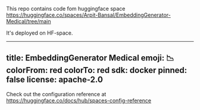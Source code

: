 This repo contains code fom huggingface space https://huggingface.co/spaces/Arpit-Bansal/EmbeddingGenerator-Medical/tree/main

It's deployed on HF-space.

---
title: EmbeddingGenerator Medical
emoji: 📉
colorFrom: red
colorTo: red
sdk: docker
pinned: false
license: apache-2.0
---

Check out the configuration reference at https://huggingface.co/docs/hub/spaces-config-reference
